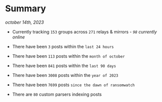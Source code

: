 
# Summary
_october 14th, 2023_

- Currently tracking `153` groups across `271` relays & mirrors - _`98` currently online_

- There have been `3` posts within the `last 24 hours`

- There have been `113` posts within the `month of october`

- There have been `841` posts within the `last 90 days`

- There have been `3008` posts within the `year of 2023`

- There have been `7699` posts `since the dawn of ransomwatch`

- There are `80` custom parsers indexing posts
